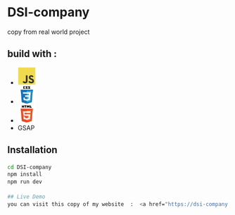 # DSI-company

copy from real world project

## build with :

- <img src="https://raw.githubusercontent.com/devicons/devicon/master/icons/javascript/javascript-original.svg" alt="javascript" width="40" height="40" style="max-width:100%;"> 
- <img src="https://raw.githubusercontent.com/devicons/devicon/master/icons/css3/css3-original-wordmark.svg" alt="css3" width="40" height="40" style="max-width:100%;">
- <img src="https://raw.githubusercontent.com/devicons/devicon/master/icons/html5/html5-original-wordmark.svg" alt="html5" width="40" height="40" style="max-width:100%;">
- GSAP
## Installation

```bash
cd DSI-company
npm install
npm run dev

## Live Demo
you can visit this copy of my website  :  <a href="https://dsi-company.vercel.app/" target="_blank" >from here</a>
